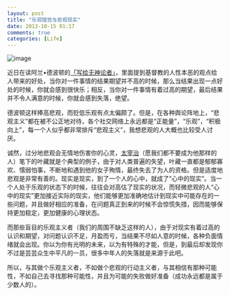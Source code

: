 ```yaml
---
layout: post
title: "乐观错觉与悲观现实"
date: 2013-10-15 01:17
comments: true
categories: [Life]
---
```


![image](http://ww1.sinaimg.cn/mw690/61c0c922gw1e055mycdv7j.jpg)

近日在读阿兰•德波顿的[「写给无神论者」](http://book.douban.com/subject/10594802/)，里面提到基督教的人性本恶的观点给人带来的好处，当你对一件事情的结果期望并不高的时候，那么当结果出现一点好处的时候，你就会感到很快乐；相反，当你对一件事情有着过高的期望，最后结果并不令人满意的时候，你就会感到失落，绝望。

德波顿这样捧高悲观，而贬低乐观有点太偏颇了。但是，在各种舆论阵地上，“悲观主义”都在被不公正地对待，各个社交网络上永远都是“正能量”，“乐观”，“积极向上”，每一个人似乎都非常排斥“悲观主义”，我想悲观的人大概也比较受人讨厌。

诚然，过分地悲观会无情地伤害你的心灵，[太宰治](http://zh.wikipedia.org/wiki/%E5%A4%AA%E5%AE%B0%E6%B2%BB)（愿我们都不要成为他那样的人）笔下的叶藏就是个典型的例子，由于对人类普遍的失望，叶藏一直都是郁郁寡欢、懦弱怕事，不断地和遇到他的女子殉情，最终失去了为人的资格。但是适度地悲观是非常有善的。现实是现实，到了一个人的心中，就成了“心中的现实”。当一个人处于乐观的状态下的时候，往往会对高估了现实的状况，而轻微悲观的人“心中的现实”更加接近实际的现实，他们能够更加准确地估计到现实中可能存在的一些问题，并且做好相应的准备，在问题真正到来的时候不会惊慌失措，因而能够保持更加稳定，更加健康的心理状态。

而那些盲目的乐观主义者（我们的周围不缺乏这样的人），由于对现实有着过高的认识和期望，对问题认识不足，月盈而亏，当结果不尽如人意的时候，各种负面情绪就会出现。你以为你有光明的未来，以为有特殊的才能，但是，到最后却发现你不过是芸芸众生中平凡的一员，很多中年人的失落就是来源于此吧。

所以，与其做个乐观主义者，不如做个悲观的行动主义者，与其相信有那种可能性，不如自己去寻找那种可能性，并且为可能的失败做好准备（成功永远都是属于少数人的）。
